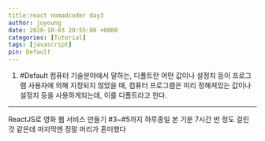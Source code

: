 ```yaml
---
title:react nomadcoder day3
author: juyoung
date: 2020-10-03 20:55:00 +0800
categories: [Tutorial]
tags: [javascript]
pin: Default
---
```

1. #Default
컴퓨터 기술분야에서 말하는, 디폴트란 어떤 값이나 설정치 등이 프로그램 사용자에 의해 지정되지 않았을 때,   컴퓨터 프로그램은 미리 정해져있는 값이나 설정치 등을 사용하게되는데, 이를 디폴트라고 한다. 

- - -
ReactJS로 영화 웹 서비스 만들기 #3~#5까지 하루종일 본 기분
7시간 반 정도 걸린 것 같은데 마지막엔 정말 머리가 혼미했다